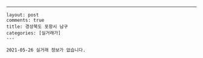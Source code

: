 ---
    layout: post
    comments: true
    title: 경상북도 포항시 남구
    categories: [실거래가]
    ---

    2021-05-26 실거래 정보가 없습니다.

    